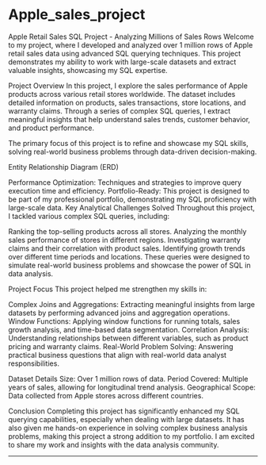 # Apple_sales_project

Apple Retail Sales SQL Project - Analyzing Millions of Sales Rows
Welcome to my project, where I developed and analyzed over 1 million rows of Apple retail sales data using advanced SQL querying techniques. This project demonstrates my ability to work with large-scale datasets and extract valuable insights, showcasing my SQL expertise.

Project Overview
In this project, I explore the sales performance of Apple products across various retail stores worldwide. The dataset includes detailed information on products, sales transactions, store locations, and warranty claims. Through a series of complex SQL queries, I extract meaningful insights that help understand sales trends, customer behavior, and product performance.

The primary focus of this project is to refine and showcase my SQL skills, solving real-world business problems through data-driven decision-making.

Entity Relationship Diagram (ERD)

Performance Optimization: Techniques and strategies to improve query execution time and efficiency.
Portfolio-Ready: This project is designed to be part of my professional portfolio, demonstrating my SQL proficiency with large-scale data.
Key Analytical Challenges Solved
Throughout this project, I tackled various complex SQL queries, including:

Ranking the top-selling products across all stores.
Analyzing the monthly sales performance of stores in different regions.
Investigating warranty claims and their correlation with product sales.
Identifying growth trends over different time periods and locations.
These queries were designed to simulate real-world business problems and showcase the power of SQL in data analysis.

Project Focus
This project helped me strengthen my skills in:

Complex Joins and Aggregations: Extracting meaningful insights from large datasets by performing advanced joins and aggregation operations.
Window Functions: Applying window functions for running totals, sales growth analysis, and time-based data segmentation.
Correlation Analysis: Understanding relationships between different variables, such as product pricing and warranty claims.
Real-World Problem Solving: Answering practical business questions that align with real-world data analyst responsibilities.

Dataset Details
Size: Over 1 million rows of data.
Period Covered: Multiple years of sales, allowing for longitudinal trend analysis.
Geographical Scope: Data collected from Apple stores across different countries.

Conclusion
Completing this project has significantly enhanced my SQL querying capabilities, especially when dealing with large datasets. It has also given me hands-on experience in solving complex business analysis problems, making this project a strong addition to my portfolio. I am excited to share my work and insights with the data analysis community.


---
